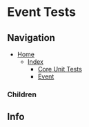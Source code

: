 # Event Tests

## Navigation

* [Home](/README.md)
	* [Index](/docs/Index.md)
		* [Core Unit Tests](/src/CoreUnitTests/README.md)
		* [Event](/src/Core/Event/README.md)

### Children

## Info